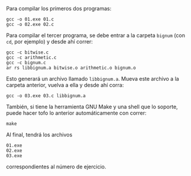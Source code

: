 Para compilar los primeros dos programas:

```
gcc -o 01.exe 01.c
gcc -o 02.exe 02.c
```

Para compilar el tercer programa, se debe entrar a la
carpeta ```bignum``` (con ```cd```, por ejemplo) y
desde ahí correr:

```
gcc -c bitwise.c
gcc -c arithmetic.c
gcc -c bignum.c
ar rs libbignum.a bitwise.o arithmetic.o bignum.o
```

Esto generará un archivo llamado ```libbignum.a```. Mueva este archivo a la carpeta anterior,
vuelva a ella y desde ahí corra:

```
gcc -o 03.exe 03.c libbignum.a
```

También, si tiene la herramienta GNU Make y una shell que lo soporte, puede hacer tofo lo anterior automáticamente con correr:

```
make
```

Al final, tendrá los archivos
```
01.exe
02.exe
03.exe
```
correspondientes al número de ejercicio.

